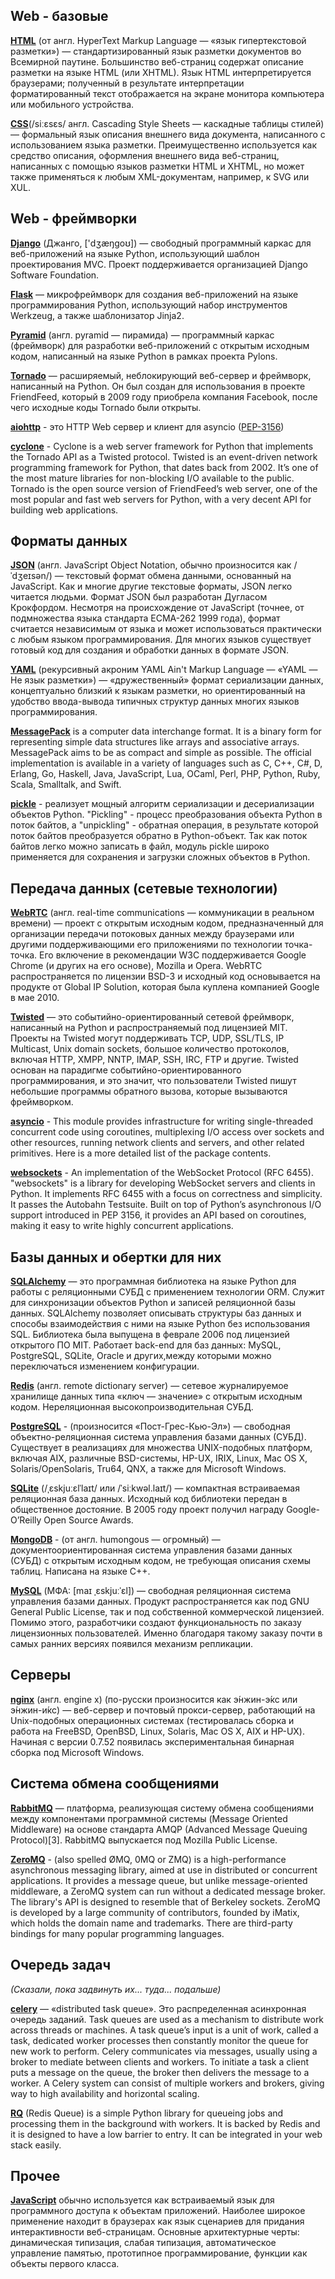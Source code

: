 ## Web - базовые
**[HTML](https://ru.wikipedia.org/wiki/HTML)** (от англ. HyperText Markup Language — «язык гипертекстовой разметки») — стандартизированный язык разметки документов во Всемирной паутине. Большинство веб-страниц содержат описание разметки на языке HTML (или XHTML). Язык HTML интерпретируется браузерами; полученный в результате интерпретации форматированный текст отображается на экране монитора компьютера или мобильного устройства.

**[CSS](https://ru.wikipedia.org/wiki/CSS)**(/siːɛsɛs/ англ. Cascading Style Sheets — каскадные таблицы стилей) — формальный язык описания внешнего вида документа, написанного с использованием языка разметки. Преимущественно используется как средство описания, оформления внешнего вида веб-страниц, написанных с помощью языков разметки HTML и XHTML, но может также применяться к любым XML-документам, например, к SVG или XUL.

## Web - фреймворки
**[Django](https://ru.wikipedia.org/wiki/Django)** (Джанго, ['dʒæŋɡoʊ]) — свободный программный каркас для веб-приложений на языке Python, использующий шаблон проектирования MVC. Проект поддерживается организацией Django Software Foundation.

**[Flask](https://ru.wikipedia.org/wiki/Flask_(веб-фреймворк))** — микрофреймворк для создания веб-приложений на языке программирования Python, использующий набор инструментов Werkzeug, а также шаблонизатор Jinja2.

**[Pyramid](https://ru.wikipedia.org/wiki/Pyramid_(программный_каркас))** (англ. pyramid — пирамида) — программный каркас (фреймворк) для разработки веб-приложений с открытым исходным кодом, написанный на языке Python в рамках проекта Pylons.

**[Tornado](https://ru.wikipedia.org/wiki/Tornado)** — расширяемый, неблокирующий веб-сервер и фреймворк, написанный на Python. Он был создан для использования в проекте FriendFeed, который в 2009 году приобрела компания Facebook, после чего исходные коды Tornado были открыты.

**[aiohttp](http://aiohttp.readthedocs.io/en/stable/)** - это HTTP Web сервер и клиент для asyncio ([PEP-3156](https://www.python.org/dev/peps/pep-3156/))

**[cyclone](http://cyclone.io)** - Cyclone is a web server framework for Python that implements the Tornado API as a Twisted protocol. Twisted is an event-driven network programming framework for Python, that dates back from 2002. It’s one of the most mature libraries for non-blocking I/O available to the public. Tornado is the open source version of FriendFeed’s web server, one of the most popular and fast web servers for Python, with a very decent API for building web applications.

## Форматы данных
**[JSON](https://ru.wikipedia.org/wiki/JSON)** (англ. JavaScript Object Notation, обычно произносится как /ˈdʒeɪsən/) — текстовый формат обмена данными, основанный на JavaScript. Как и многие другие текстовые форматы, JSON легко читается людьми. Формат JSON был разработан Дугласом Крокфордом. Несмотря на происхождение от JavaScript (точнее, от подмножества языка стандарта ECMA-262 1999 года), формат считается независимым от языка и может использоваться практически с любым языком программирования. Для многих языков существует готовый код для создания и обработки данных в формате JSON.

**[YAML](https://ru.wikipedia.org/wiki/YAML)** (рекурсивный акроним YAML Ain't Markup Language — «YAML — Не язык разметки») — «дружественный» формат сериализации данных, концептуально близкий к языкам разметки, но ориентированный на удобство ввода-вывода типичных структур данных многих языков программирования.

**[MessagePack](https://en.wikipedia.org/wiki/MessagePack)** is a computer data interchange format. It is a binary form for representing simple data structures like arrays and associative arrays. MessagePack aims to be as compact and simple as possible. The official implementation is available in a variety of languages such as C, C++, C#, D, Erlang, Go, Haskell, Java, JavaScript, Lua, OCaml, Perl, PHP, Python, Ruby, Scala, Smalltalk, and Swift.

**[pickle](https://pythonworld.ru/moduli/modul-pickle.html)** - реализует мощный алгоритм сериализации и десериализации объектов Python. "Pickling" - процесс преобразования объекта Python в поток байтов, а "unpickling" - обратная операция, в результате которой поток байтов преобразуется обратно в Python-объект. Так как поток байтов легко можно записать в файл, модуль pickle широко применяется для сохранения и загрузки сложных объектов в Python.

## Передача данных (сетевые технологии)
**[WebRTC](https://ru.wikipedia.org/wiki/WebRTC)** (англ. real-time communications — коммуникации в реальном времени) — проект с открытым исходным кодом, предназначенный для организации передачи потоковых данных между браузерами или другими поддерживающими его приложениями по технологии точка-точка. Его включение в рекомендации W3C поддерживается Google Chrome (и других на его основе), Mozilla и Opera. WebRTC распространяется по лицензии BSD-3 и исходный код основывается на продукте от Global IP Solution, которая была куплена компанией Google в мае 2010.

**[Twisted](https://ru.wikipedia.org/wiki/Twisted)** — это событийно-ориентированный сетевой фреймворк, написанный на Python и распространяемый под лицензией MIT. Проекты на Twisted могут поддерживать TCP, UDP, SSL/TLS, IP Multicast, Unix domain sockets, большое количество протоколов, включая HTTP, XMPP, NNTP, IMAP, SSH, IRC, FTP и другие. Twisted основан на парадигме событийно-ориентированного программирования, и это значит, что пользователи Twisted пишут небольшие программы обратного вызова, которые вызываются фреймворком.

**[asyncio](https://docs.python.org/dev/library/asyncio.html)** - This module provides infrastructure for writing single-threaded concurrent code using coroutines, multiplexing I/O access over sockets and other resources, running network clients and servers, and other related primitives. Here is a more detailed list of the package contents.

**[websockets](https://pypi.python.org/pypi/websockets)** - An implementation of the WebSocket Protocol (RFC 6455). "websockets" is a library for developing WebSocket servers and clients in Python. It implements RFC 6455 with a focus on correctness and simplicity. It passes the Autobahn Testsuite. Built on top of Python’s asynchronous I/O support introduced in PEP 3156, it provides an API based on coroutines, making it easy to write highly concurrent applications.

## Базы данных и обертки для них
**[SQLAlchemy](https://ru.wikipedia.org/wiki/SQLAlchemy)** — это программная библиотека на языке Python для работы с реляционными СУБД с применением технологии ORM. Служит для синхронизации объектов Python и записей реляционной базы данных. SQLAlchemy позволяет описывать структуры баз данных и способы взаимодействия с ними на языке Python без использования SQL. Библиотека была выпущена в феврале 2006 под лицензией открытого ПО MIT. Работает back-end для баз данных: MySQL, PostgreSQL, SQLite, Oracle и других,между которыми можно переключаться изменением конфигурации.

**[Redis](https://ru.wikipedia.org/wiki/Redis)** (англ. remote dictionary server) — сетевое журналируемое хранилище данных типа «ключ — значение» с открытым исходным кодом. Нереляционная высокопроизводительная СУБД.

**[PostgreSQL](https://ru.wikipedia.org/wiki/PostgreSQL)** -  (произносится «Пост-Грес-Кью-Эл») — свободная объектно-реляционная система управления базами данных (СУБД). Существует в реализациях для множества UNIX-подобных платформ, включая AIX, различные BSD-системы, HP-UX, IRIX, Linux, Mac OS X, Solaris/OpenSolaris, Tru64, QNX, а также для Microsoft Windows.

**[SQLite](https://ru.wikipedia.org/wiki/SQLite)** (/ˌɛskjuːɛlˈlaɪt/ или /ˈsiːkwəl.laɪt/) — компактная встраиваемая реляционная база данных. Исходный код библиотеки передан в общественное достояние. В 2005 году проект получил награду Google-O’Reilly Open Source Awards.

**[MongoDB](https://ru.wikipedia.org/wiki/MongoDB)** - (от англ. humongous — огромный) — документоориентированная система управления базами данных (СУБД) с открытым исходным кодом, не требующая описания схемы таблиц. Написана на языке C++.

**[MySQL](https://ru.wikipedia.org/wiki/MySQL)** (МФА: [maɪ ˌɛskjuːˈɛl]) — свободная реляционная система управления базами данных. Продукт распространяется как под GNU General Public License, так и под собственной коммерческой лицензией. Помимо этого, разработчики создают функциональность по заказу лицензионных пользователей. Именно благодаря такому заказу почти в самых ранних версиях появился механизм репликации.

## Серверы
**[nginx](https://ru.wikipedia.org/wiki/Nginx)** (англ. engine x) (по-русски произносится как э́нжин-э́кс или э́нжин-и́кс) — веб-сервер и почтовый прокси-сервер, работающий на Unix-подобных операционных системах (тестировалась сборка и работа на FreeBSD, OpenBSD, Linux, Solaris, Mac OS X, AIX и HP-UX). Начиная с версии 0.7.52 появилась экспериментальная бинарная сборка под Microsoft Windows.

## Система обмена сообщениями
**[RabbitMQ](https://ru.wikipedia.org/wiki/RabbitMQ)** — платформа, реализующая систему обмена сообщениями между компонентами программной системы (Message Oriented Middleware) на основе стандарта AMQP (Advanced Message Queuing Protocol)[3]. RabbitMQ выпускается под Mozilla Public License.

**[ZeroMQ](https://en.wikipedia.org/wiki/ZeroMQ)** - (also spelled ØMQ, 0MQ or ZMQ) is a high-performance asynchronous messaging library, aimed at use in distributed or concurrent applications. It provides a message queue, but unlike message-oriented middleware, a ZeroMQ system can run without a dedicated message broker. The library's API is designed to resemble that of Berkeley sockets. ZeroMQ is developed by a large community of contributors, founded by iMatix, which holds the domain name and trademarks. There are third-party bindings for many popular programming languages.

## Очередь задач 
*(Сказали, пока задвинуть их... туда... подальше)*

**[celery](https://pypi.python.org/pypi/celery)** — «distributed task queue». Это распределенная асинхронная очередь заданий. Task queues are used as a mechanism to distribute work across threads or machines. A task queue’s input is a unit of work, called a task, dedicated worker processes then constantly monitor the queue for new work to perform. Celery communicates via messages, usually using a broker to mediate between clients and workers. To initiate a task a client puts a message on the queue, the broker then delivers the message to a worker. A Celery system can consist of multiple workers and brokers, giving way to high availability and horizontal scaling.

**[RQ](http://python-rq.org)** (Redis Queue) is a simple Python library for queueing jobs and processing them in the background with workers. It is backed by Redis and it is designed to have a low barrier to entry. It can be integrated in your web stack easily.

## Прочее
**[JavaScript]()** обычно используется как встраиваемый язык для программного доступа к объектам приложений. Наиболее широкое применение находит в браузерах как язык сценариев для придания интерактивности веб-страницам. Основные архитектурные черты: динамическая типизация, слабая типизация, автоматическое управление памятью, прототипное программирование, функции как объекты первого класса.
